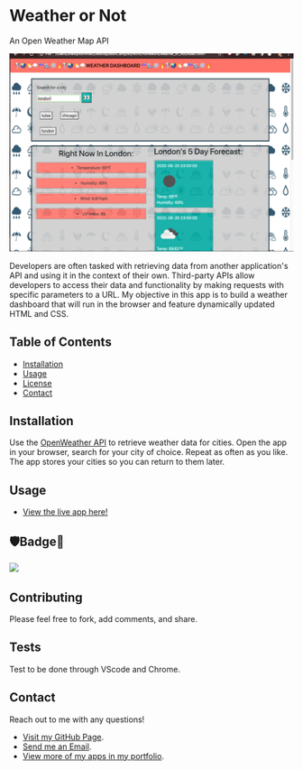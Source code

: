 <!-- @format -->

# Weather or Not

An Open Weather Map API

![](https://github.com/Q118/weather_or_not/blob/master/Assets/screenshot-weather.png)

Developers are often tasked with retrieving data from another application's API and using it in the context of their own. Third-party APIs allow developers to access their data and functionality by making requests with specific parameters to a URL. My objective in this app is to build a weather dashboard that will run in the browser and feature dynamically updated HTML and CSS.


## Table of Contents
    
* [Installation](#Installation)
* [Usage](#Usage)
* [License](#🛡Badge📛)
* [Contact](#Contact)



## Installation

Use the [OpenWeather API]() to retrieve weather data for cities.
Open the app in your browser, search for your city of choice. Repeat as often as you like. The app stores your cities so you can return to them later.


## Usage

* [View the live app here!](https://q118.github.io/weather_or_not)


## 🛡Badge📛

![](https://img.shields.io/badge/Shelby-Anne-purple)


## Contributing
        
Please feel free to fork, add comments, and share.
    
        
## Tests
    
Test to be done through VScode and Chrome.
    
    
## Contact
    
Reach out to me with any questions!
    
* [Visit my GitHub Page](https://github.com/q118).
* [Send me an Email](mailto:shelbyfish91@gmail.com).
* [View more of my apps in my portfolio](https://q118.github.io/shelby_rothman/portfolio.html).

